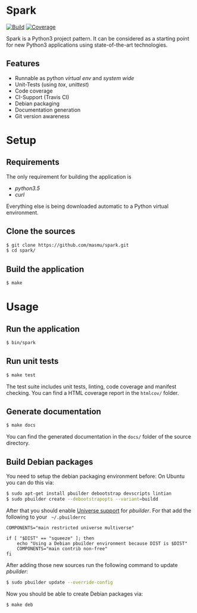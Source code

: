 # Spark

[![Build](https://img.shields.io/travis/masmu/spark.svg?style=flat-square)](https://travis-ci.org/masmu/spark)
[![Coverage](https://img.shields.io/coveralls/masmu/spark.svg?style=flat-square)](https://coveralls.io/r/masmu/spark)

Spark is a Python3 project pattern. It can be considered as a starting point for new Python3 applications using state-of-the-art technologies.

## Features

  - Runnable as python *virtual env* and *system wide*
  - Unit-Tests (using _tox_, _unittest_)
  - Code coverage
  - CI-Support (Travis CI)
  - Debian packaging
  - Documentation generation
  - Git version awareness

# Setup

## Requirements

The only requirement for building the application is

- *python3.5*
- *curl*

Everything else is being downloaded automatic to a Python virtual environment.

## Clone the sources
```bash
$ git clone https://github.com/masmu/spark.git
$ cd spark/
```
## Build the application
```bash
$ make
```

# Usage

## Run the application
```bash
$ bin/spark
```
## Run unit tests
```bash
$ make test
```
The test suite includes unit tests, linting, code coverage and manifest checking.
You can find a HTML coverage report in the  `htmlcov/` folder.

## Generate documentation
```bash
$ make docs
```
You can find the generated documentation in the `docs/` folder of the source
directory.

## Build Debian packages

You need to setup the debian packaging environment before:
On Ubuntu you can do this via:

```bash
$ sudo apt-get install pbuilder debootstrap devscripts lintian
$ sudo pbuilder create --debootstrapopts --variant=buildd
```

After that you should enable [Universe support](https://wiki.ubuntu.com/PbuilderHowto#Universe_support) for *pbuilder*.
For that add the following to your ` ~/.pbuilderrc`
```
COMPONENTS="main restricted universe multiverse"

if [ "$DIST" == "squeeze" ]; then
    echo "Using a Debian pbuilder environment because DIST is $DIST"
    COMPONENTS="main contrib non-free"
fi
```

After adding those new sources run the following command to update *pbuilder*:
```bash
$ sudo pbuilder update --override-config
```

Now you should be able to create Debian packages via:
```bash
$ make deb
```